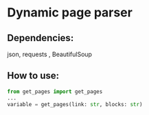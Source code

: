 # Dynamic page parser
## Dependencies:
json, requests , BeautifulSoup
## How to use:
```python
from get_pages import get_pages
...
variable = get_pages(link: str, blocks: str)
```